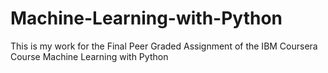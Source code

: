 # Machine-Learning-with-Python
This is my work for the Final Peer Graded Assignment of the IBM Coursera Course Machine Learning with Python
